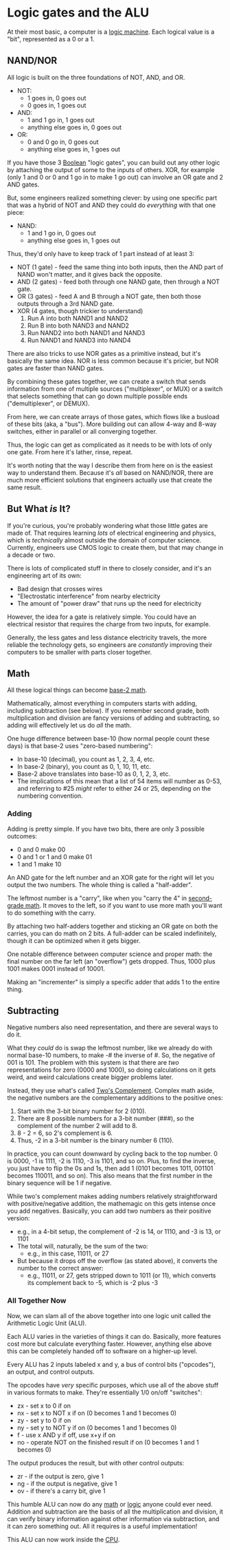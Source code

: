 
# Logic gates and the ALU

At their most basic, a computer is a [logic machine](logic.md). Each logical value is a "bit", represented as a 0 or a 1.

## NAND/NOR

All logic is built on the three foundations of NOT, AND, and OR.

- NOT:
  - 1 goes in, 0 goes out
  - 0 goes in, 1 goes out
- AND:
  - 1 and 1 go in, 1 goes out
  - anything else goes in, 0 goes out
- OR:
  - 0 and 0 go in, 0 goes out
  - anything else goes in, 1 goes out

If you have those 3 [Boolean](logic-cs.md) "logic gates", you can build out any other logic by attaching the output of some to the inputs of others. XOR, for example (only 1 and 0 or 0 and 1 go in to make 1 go out) can involve an OR gate and 2 AND gates.

But, some engineers realized something clever: by using one specific part that was a hybrid of NOT and AND they could do *everything* with that one piece:

- NAND:
  - 1 and 1 go in, 0 goes out
  - anything else goes in, 1 goes out

Thus, they'd only have to keep track of 1 part instead of at least 3:

- NOT (1 gate) - feed the same thing into both inputs, then the AND part of NAND won't matter, and it gives back the opposite.
- AND (2 gates) - feed both through one NAND gate, then through a NOT gate.
- OR (3 gates) - feed A and B through a NOT gate, then both those outputs through a 3rd NAND gate.
- XOR (4 gates, though trickier to understand)
  1. Run A into both NAND1 and NAND2
  2. Run B into both NAND3 and NAND2
  3. Run NAND2 into both NAND1 and NAND3
  4. Run NAND1 and NAND3 into NAND4

There are also tricks to use NOR gates as a primitive instead, but it's basically the same idea. NOR is less common because it's pricier, but NOR gates are faster than NAND gates.

By combining these gates together, we can create a switch that sends information from one of multiple sources ("multiplexer", or MUX) or a switch that selects something that can go down multiple possible ends ("demultiplexer", or DEMUX).

From here, we can create arrays of those gates, which flows like a busload of these bits (aka, a "bus"). More building out can allow 4-way and 8-way switches, either in parallel or all converging together.

Thus, the logic can get as complicated as it needs to be with lots of only one gate. From here it's lather, rinse, repeat.

It's worth noting that the way I describe them from here on is the easiest way to understand them. Because it's *all* based on NAND/NOR, there are much more efficient solutions that engineers actually use that create the same result.

## But What *is* It?

If you're curious, you're probably wondering what those little gates are made of. That requires learning *lots* of electrical engineering and physics, which is *technically* almost outside the domain of computer science. Currently, engineers use CMOS logic to create them, but that may change in a decade or two.

There is lots of complicated stuff in there to closely consider, and it's an engineering art of its own:

- Bad design that crosses wires
- "Electrostatic interference" from nearby electricity
- The amount of "power draw" that runs up the need for electricity

However, the idea for a gate is relatively simple. You could have an electrical resistor that requires the charge from two inputs, for example.

Generally, the less gates and less distance electricity travels, the more reliable the technology gets, so engineers are *constantly* improving their computers to be smaller with parts closer together.

## Math

All these logical things can become [base-2 math](math-cs.md).

Mathematically, almost everything in computers starts with adding, including subtraction (see below). If you remember second grade, both multiplication and division are fancy versions of adding and subtracting, so adding will effectively let us do *all* the math.

One huge difference between base-10 (how normal people count these days) is that base-2 uses "zero-based numbering":

- In base-10 (decimal), you count as 1, 2, 3, 4, etc.
- In base-2 (binary), you count as 0, 1, 10, 11, etc.
- Base-2 above translates into base-10 as 0, 1, 2, 3, etc.
- The implications of this mean that a list of 54 items will number as 0-53, and referring to #25 *might* refer to either 24 or 25, depending on the numbering convention.

### Adding

Adding is pretty simple. If you have two bits, there are only 3 possible outcomes:

- 0 and 0 make 00
- 0 and 1 or 1 and 0 make 01
- 1 and 1 make 10

An AND gate for the left number and an XOR gate for the right will let you output the two numbers. The whole thing is called a "half-adder".

The leftmost number is a "carry", like when you "carry the 4" in [second-grade math](math.md). It moves to the left, so if you want to use more math you'll want to do something with the carry.

By attaching two half-adders together and sticking an OR gate on both the carries, you can do math on 2 bits. A full-adder can be scaled indefinitely, though it can be optimized when it gets bigger.

One notable difference between computer science and proper math: the final number on the far left (an "overflow") gets dropped. Thus, 1000 plus 1001 makes 0001 instead of 10001.

Making an "incrementer" is simply a specific adder that adds 1 to the entire thing.

## Subtracting

Negative numbers also need representation, and there are several ways to do it.

What they *could* do is swap the leftmost number, like we already do with normal base-10 numbers, to make -# the inverse of #. So, the negative of 001 is 101. The problem with this system is that there are *two* representations for zero (0000 and 1000), so doing calculations on it gets weird, and weird calculations create bigger problems later.

Instead, they use what's called [Two's Complement](https://en.wikipedia.org/wiki/Two's_complement). Complex math aside, the negative numbers are the complementary additions to the positive ones:

1. Start with the 3-bit binary number for 2 (010).
2. There are 8 possible numbers for a 3-bit number (###), so the complement of the number 2 will add to 8.
3. 8 - 2 = 6, so 2's complement is 6.
4. Thus, -2 in a 3-bit number is the binary number 6 (110).

In practice, you can count downward by cycling back to the top number. 0 is 0000, -1 is 1111, -2 is 1110, -3 is 1101, and so on. Plus, to find the inverse, you just have to flip the 0s and 1s, then add 1 (0101 becomes 1011, 001101 becomes 110011, and so on). This also means that the first number in the binary sequence will be 1 if negative.

While two's complement makes adding numbers relatively straightforward with positive/negative addition, the mathemagic on this gets intense once you add negatives. Basically, you can add two numbers as their positive version:

- e.g., in a 4-bit setup, the complement of -2 is 14, or 1110, and -3 is 13, or 1101
- The total will, naturally, be the sum of the two:
  - e.g., in this case, 11011, or 27
- But because it drops off the overflow (as stated above), it converts the number to the correct answer:
  - e.g., 11011, or 27, gets stripped down to 1011 (or 11), which converts its complement back to -5, which is -2 plus -3

### All Together Now

Now, we can slam all of the above together into one logic unit called the Arithmetic Logic Unit (ALU).

Each ALU varies in the varieties of things it can do. Basically, more features cost more but calculate everything faster. However, anything else above this can be completely handed off to software on a higher-up level.

Every ALU has 2 inputs labeled x and y, a bus of control bits ("opcodes"), an output, and control outputs.

The opcodes have *very* specific purposes, which use all of the above stuff in various formats to make. They're essentially 1/0 on/off "switches":

- zx - set x to 0 if on
- nx - set x to NOT x if on (0 becomes 1 and 1 becomes 0)
- zy - set y to 0 if on
- ny - set y to NOT y if on (0 becomes 1 and 1 becomes 0)
- f - use x AND y if off, use x+y if on
- no - operate NOT on the finished result if on (0 becomes 1 and 1 becomes 0)

The output produces the result, but with other control outputs:

- zr - if the output is zero, give 1
- ng - if the output is negative, give 1
- ov - if there's a carry bit, give 1

This humble ALU can now do any [math](math.md) or [logic](logic-cs.md) anyone could ever need. Addition and subtraction are the basis of all the multiplication and division, it can verify binary information against other information via subtraction, and it can zero something out. All it requires is a useful implementation!

This ALU can now work inside the [CPU](computers-cpu.md).
